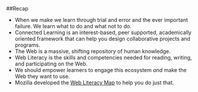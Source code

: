 ##Recap
* When we make we learn through trial and error and the ever important failure. We learn what to do and what not to do.
* Connected Learning is an interest-based, peer supported, academically oriented framework that can help you design collaborative projects and programs.
* The Web is a massive, shifting repository of human knowledge.
* Web Literacy is the skills and competencies needed for reading, writing, and participating on the Web.
* We should empower learners to engage this ecosystem *and* make the Web they want to use.
* Mozilla developed the [Web Literacy Map](https://teach.mozilla.org/teach-like-mozilla/web-literacy/) to help you do just that. 